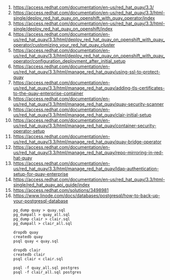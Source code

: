 1. https://access.redhat.com/documentation/en-us/red_hat_quay/3.3/
1. https://access.redhat.com/documentation/en-us/red_hat_quay/3.3/html-single/deploy_red_hat_quay_on_openshift_with_quay_operator/index
1. https://access.redhat.com/documentation/en-us/red_hat_quay/3.3/html-single/deploy_red_hat_quay_on_openshift/index
1. https://access.redhat.com/documentation/en-us/red_hat_quay/3.3/html/deploy_red_hat_quay_on_openshift_with_quay_operator/customizing_your_red_hat_quay_cluster
1. https://access.redhat.com/documentation/en-us/red_hat_quay/3.3/html/deploy_red_hat_quay_on_openshift_with_quay_operator/configuration_deployment_after_initial_setup
1. https://access.redhat.com/documentation/en-us/red_hat_quay/3.3/html/manage_red_hat_quay/using-ssl-to-protect-quay
1. https://access.redhat.com/documentation/en-us/red_hat_quay/3.3/html/manage_red_hat_quay/adding-tls-certificates-to-the-quay-enterprise-container
1. https://access.redhat.com/documentation/en-us/red_hat_quay/3.3/html/manage_red_hat_quay/quay-security-scanner
1. https://access.redhat.com/documentation/en-us/red_hat_quay/3.3/html/manage_red_hat_quay/clair-initial-setup
1. https://access.redhat.com/documentation/en-us/red_hat_quay/3.3/html/manage_red_hat_quay/container-security-operator-setup
1. https://access.redhat.com/documentation/en-us/red_hat_quay/3.3/html/manage_red_hat_quay/quay-bridge-operator
1. https://access.redhat.com/documentation/en-us/red_hat_quay/3.3/html/manage_red_hat_quay/repo-mirroring-in-red-hat-quay
1. https://access.redhat.com/documentation/en-us/red_hat_quay/3.3/html/manage_red_hat_quay/ldap-authentication-setup-for-quay-enterprise
1. https://access.redhat.com/documentation/en-us/red_hat_quay/3.3/html-single/red_hat_quay_api_guide/index
1. https://access.redhat.com/solutions/3498981
1. https://www.linode.com/docs/databases/postgresql/how-to-back-up-your-postgresql-database
   ```
   pg_dump quay > quay.sql
   pg_dumpall > quay_all.sql
   pg_dump clair > clair.sql
   pg_dumpall > clair_all.sql
   
   dropdb quay
   createdb quay
   psql quay < quay.sql
   
   dropdb clair
   createdb clair
   psql clair < clair.sql
   
   psql -f quay_all.sql postgres
   psql -f clair_all.sql postgres
   
   
   ```
   
